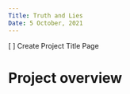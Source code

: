 ```yaml
---
Title: Truth and Lies
Date: 5 October, 2021
---
```


[ ] Create Project Title Page

# Project overview
